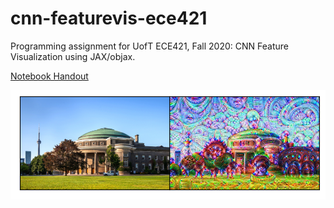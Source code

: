 # cnn-featurevis-ece421
Programming assignment for UofT ECE421, Fall 2020: CNN Feature Visualization using JAX/objax.

[Notebook Handout](./CNNFeatureVis_handout.ipynb)

![UofT Campus](figs/uoft.png?raw=true "UofT Campus")
